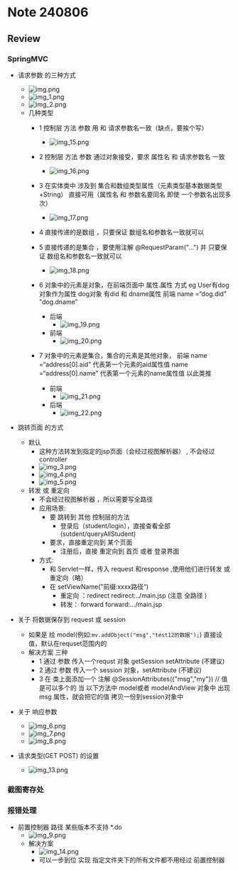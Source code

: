 # Note 240806

## Review

### SpringMVC

- 请求参数 的三种方式
    - ![img.png](img.png)
    - ![img_1.png](img_1.png)
    - ![img_2.png](img_2.png)
    - 几种类型
        * 1 控制层 方法 参数 用 和 请求参数名一致（缺点，要挨个写）
            * ![img_15.png](img_15.png)
        * 2 控制层 方法 参数 通过对象接受，要求 属性名 和 请求参数名 一致
            * ![img_16.png](img_16.png)
        * 3 在实体类中 涉及到 集合和数组类型属性（元素类型基本数据类型+String） 直接可用（属性名 和 参数名要同名 即使
          一个参数名出现多次）
            * ![img_17.png](img_17.png)
        * 4 直接传递的是数组 ，只要保证 数组名和参数名一致就可以

        * 5 直接传递的是集合 ，要使用注解 @RequestParam("...") 并 只要保证 数组名和参数名一致就可以
            * ![img_18.png](img_18.png)
        * 6 对象中的元素是对象，在前端页面中 属性.属性 方式
          eg User有dog对象作为属性 dog对象 有did 和 dname属性
          前端 name =“dog.did” "dog.dname"
            * 后端
                * ![img_19.png](img_19.png)
            * 前端
                * ![img_20.png](img_20.png)

        * 7 对象中的元素是集合，集合的元素是其他对象，
          前端 name =“address[0].aid” 代表第一个元素的aid属性值
          name =“address[0].name” 代表第一个元素的name属性值
          以此类推
            * 前端
                * ![img_21.png](img_21.png)
            * 后端
                * ![img_22.png](img_22.png)
- 跳转页面 的方式
    - 默认
        - 这种方法转发到指定的jsp页面（会经过视图解析器） , 不会经过 controller
        - ![img_3.png](img_3.png)
        - ![img_4.png](img_4.png)
        - ![img_5.png](img_5.png)
    - 转发 或 重定向
        - 不会经过视图解析器 ，所以需要写全路径
        - 应用场景:
            - 要 跳转到 其他 控制层的方法
                - 登录后（student/login），直接查看全部(sutdent/queryAllStudent)
            - 要求，直接重定向到 某个页面
                - 注册后，直接 重定向到 首页 或者 登录界面
        - 方式:
            - 和 Servlet一样，传入 request 和response ,使用他们进行转发 或重定向（略）
            - 在 setViewName(”前缀:xxxx路径“)
                - 重定向 ：redirect redirect:../main.jsp  (注意 全路径 )
                - 转发： forward forward:.../main.jsp

- 关于 将数据保存到 request 或 session
    - 如果是 给 model(例如:`mv.addObject("msg","test12的数据");`) 直接设值，默认在requset范围内的
    - 解决方案 三种
        * 1 通过 参数 传入一个requst 对象 getSession setAttribute (不建议)
        * 2 通过 参数 传入一个 session 对象，setAttribute         (不建议)
        * 3 在 类上面添加一个 注解 @SessionAttributes({"msg","my"}) // 值是可以多个的
          当 以下方法中 model或者 modelAndView 对象中 出现 msg 属性，就会把它的值 拷贝一份到session对象中


- 关于 响应参数
    - ![img_6.png](img_6.png)
    - ![img_7.png](img_7.png)
    - ![img_8.png](img_8.png)

- 请求类型(GET POST) 的设置
    - ![img_13.png](img_13.png)

### 截图寄存处

### 报错处理

- 前置控制器 路径 某些版本不支持 *.do
    - ![img_9.png](img_9.png)
    - 解决方案
        - ![img_14.png](img_14.png)
        - 可以一步到位 实现 指定文件夹下的所有文件都不用经过 前置控制器